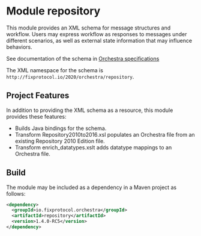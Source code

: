 # Module repository

This module provides an XML schema for message structures and workflow. Users may express workflow as responses to messages under different scenarios, as well as external state information that may influence behaviors.

See documentation of the schema in [Orchestra specifications](https://github.com/FIXTradingCommunity/fix-orchestra-spec/tree/master/v1-0-DRAFT)

The XML namespace for the schema is `http://fixprotocol.io/2020/orchestra/repository`.

## Project Features

In addition to providing the XML schema as a resource, this module provides these features:
* Builds Java bindings for the schema. 
* Transform Repository2010to2016.xsl populates an Orchestra file from an existing Repository 2010 Edition file.
* Transform enrich_datatypes.xslt adds datatype mappings to an Orchestra file.

## Build

The module may be included as a dependency in a Maven project as follows:

```xml
<dependency>
  <groupId>io.fixprotocol.orchestra</groupId>
  <artifactId>repository</artifactId>
  <version>1.4.0-RC5</version>
</dependency>
```
